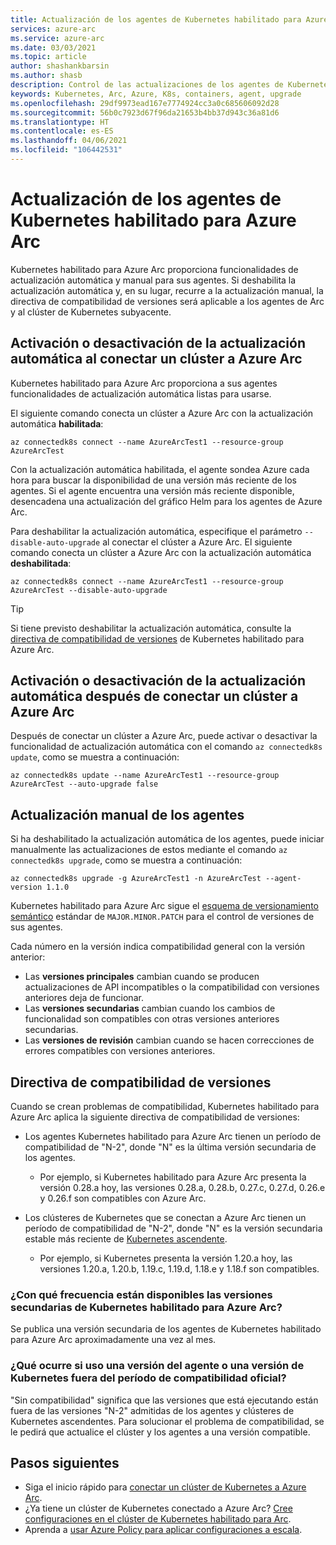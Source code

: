 ```yaml
---
title: Actualización de los agentes de Kubernetes habilitado para Azure Arc
services: azure-arc
ms.service: azure-arc
ms.date: 03/03/2021
ms.topic: article
author: shashankbarsin
ms.author: shasb
description: Control de las actualizaciones de los agentes de Kubernetes habilitado para Azure Arc
keywords: Kubernetes, Arc, Azure, K8s, containers, agent, upgrade
ms.openlocfilehash: 29df9973ead167e7774924cc3a0c685606092d28
ms.sourcegitcommit: 56b0c7923d67f96da21653b4bb37d943c36a81d6
ms.translationtype: HT
ms.contentlocale: es-ES
ms.lasthandoff: 04/06/2021
ms.locfileid: "106442531"
---
```

# <a name="upgrading-azure-arc-enabled-kubernetes-agents"></a>Actualización de los agentes de Kubernetes habilitado para Azure Arc

Kubernetes habilitado para Azure Arc proporciona funcionalidades de actualización automática y manual para sus agentes. Si deshabilita la actualización automática y, en su lugar, recurre a la actualización manual, la directiva de compatibilidad de versiones será aplicable a los agentes de Arc y al clúster de Kubernetes subyacente.

## <a name="toggle-auto-upgrade-on-or-off-when-connecting-cluster-to-azure-arc"></a>Activación o desactivación de la actualización automática al conectar un clúster a Azure Arc

Kubernetes habilitado para Azure Arc proporciona a sus agentes funcionalidades de actualización automática listas para usarse.

El siguiente comando conecta un clúster a Azure Arc con la actualización automática **habilitada**:

```console
az connectedk8s connect --name AzureArcTest1 --resource-group AzureArcTest
```

Con la actualización automática habilitada, el agente sondea Azure cada hora para buscar la disponibilidad de una versión más reciente de los agentes. Si el agente encuentra una versión más reciente disponible, desencadena una actualización del gráfico Helm para los agentes de Azure Arc.

Para deshabilitar la actualización automática, especifique el parámetro `--disable-auto-upgrade` al conectar el clúster a Azure Arc. El siguiente comando conecta un clúster a Azure Arc con la actualización automática **deshabilitada**:

```console
az connectedk8s connect --name AzureArcTest1 --resource-group AzureArcTest --disable-auto-upgrade
```

> [!TIP]
> Si tiene previsto deshabilitar la actualización automática, consulte la [directiva de compatibilidad de versiones](#version-support-policy) de Kubernetes habilitado para Azure Arc.

## <a name="toggle-auto-upgrade-onoff-after-connecting-cluster-to-azure-arc"></a>Activación o desactivación de la actualización automática después de conectar un clúster a Azure Arc

Después de conectar un clúster a Azure Arc, puede activar o desactivar la funcionalidad de actualización automática con el comando `az connectedk8s update`, como se muestra a continuación:

```console
az connectedk8s update --name AzureArcTest1 --resource-group AzureArcTest --auto-upgrade false
```

## <a name="manually-upgrade-agents"></a>Actualización manual de los agentes

Si ha deshabilitado la actualización automática de los agentes, puede iniciar manualmente las actualizaciones de estos mediante el comando `az connectedk8s upgrade`, como se muestra a continuación:

```console
az connectedk8s upgrade -g AzureArcTest1 -n AzureArcTest --agent-version 1.1.0
```

Kubernetes habilitado para Azure Arc sigue el [esquema de versionamiento semántico](https://semver.org/) estándar de `MAJOR.MINOR.PATCH` para el control de versiones de sus agentes. 

Cada número en la versión indica compatibilidad general con la versión anterior:

* Las **versiones principales** cambian cuando se producen actualizaciones de API incompatibles o la compatibilidad con versiones anteriores deja de funcionar.
* Las **versiones secundarias** cambian cuando los cambios de funcionalidad son compatibles con otras versiones anteriores secundarias.
* Las **versiones de revisión** cambian cuando se hacen correcciones de errores compatibles con versiones anteriores.

## <a name="version-support-policy"></a>Directiva de compatibilidad de versiones

Cuando se crean problemas de compatibilidad, Kubernetes habilitado para Azure Arc aplica la siguiente directiva de compatibilidad de versiones:

* Los agentes Kubernetes habilitado para Azure Arc tienen un período de compatibilidad de "N-2", donde "N" es la última versión secundaria de los agentes. 
  * Por ejemplo, si Kubernetes habilitado para Azure Arc presenta la versión 0.28.a hoy, las versiones 0.28.a, 0.28.b, 0.27.c, 0.27.d, 0.26.e y 0.26.f son compatibles con Azure Arc.

* Los clústeres de Kubernetes que se conectan a Azure Arc tienen un período de compatibilidad de "N-2", donde "N" es la versión secundaria estable más reciente de [Kubernetes ascendente](https://github.com/kubernetes/kubernetes/releases). 
  * Por ejemplo, si Kubernetes presenta la versión 1.20.a hoy, las versiones 1.20.a, 1.20.b, 1.19.c, 1.19.d, 1.18.e y 1.18.f son compatibles.

### <a name="how-often-are-minor-version-releases-of-azure-arc-enabled-kubernetes-available"></a>¿Con qué frecuencia están disponibles las versiones secundarias de Kubernetes habilitado para Azure Arc?

Se publica una versión secundaria de los agentes de Kubernetes habilitado para Azure Arc aproximadamente una vez al mes.

### <a name="what-happens-if-im-using-an-agent-version-or-a-kubernetes-version-outside-the-official-support-window"></a>¿Qué ocurre si uso una versión del agente o una versión de Kubernetes fuera del período de compatibilidad oficial?

"Sin compatibilidad" significa que las versiones que está ejecutando están fuera de las versiones "N-2" admitidas de los agentes y clústeres de Kubernetes ascendentes. Para solucionar el problema de compatibilidad, se le pedirá que actualice el clúster y los agentes a una versión compatible.

## <a name="next-steps"></a>Pasos siguientes

* Siga el inicio rápido para [conectar un clúster de Kubernetes a Azure Arc](./quickstart-connect-cluster.md).
* ¿Ya tiene un clúster de Kubernetes conectado a Azure Arc? [Cree configuraciones en el clúster de Kubernetes habilitado para Arc](./tutorial-use-gitops-connected-cluster.md).
* Aprenda a [usar Azure Policy para aplicar configuraciones a escala](./use-azure-policy.md).